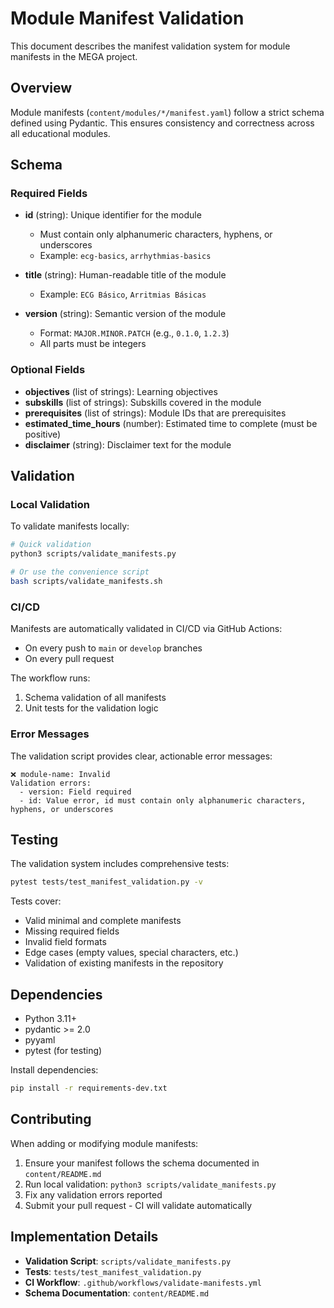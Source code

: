 # Module Manifest Validation

This document describes the manifest validation system for module manifests in the MEGA project.

## Overview

Module manifests (`content/modules/*/manifest.yaml`) follow a strict schema defined using Pydantic. This ensures consistency and correctness across all educational modules.

## Schema

### Required Fields

- **id** (string): Unique identifier for the module
  - Must contain only alphanumeric characters, hyphens, or underscores
  - Example: `ecg-basics`, `arrhythmias-basics`

- **title** (string): Human-readable title of the module
  - Example: `ECG Básico`, `Arritmias Básicas`

- **version** (string): Semantic version of the module
  - Format: `MAJOR.MINOR.PATCH` (e.g., `0.1.0`, `1.2.3`)
  - All parts must be integers

### Optional Fields

- **objectives** (list of strings): Learning objectives
- **subskills** (list of strings): Subskills covered in the module
- **prerequisites** (list of strings): Module IDs that are prerequisites
- **estimated_time_hours** (number): Estimated time to complete (must be positive)
- **disclaimer** (string): Disclaimer text for the module

## Validation

### Local Validation

To validate manifests locally:

```bash
# Quick validation
python3 scripts/validate_manifests.py

# Or use the convenience script
bash scripts/validate_manifests.sh
```

### CI/CD

Manifests are automatically validated in CI/CD via GitHub Actions:
- On every push to `main` or `develop` branches
- On every pull request

The workflow runs:
1. Schema validation of all manifests
2. Unit tests for the validation logic

### Error Messages

The validation script provides clear, actionable error messages:

```
❌ module-name: Invalid
Validation errors:
  - version: Field required
  - id: Value error, id must contain only alphanumeric characters, hyphens, or underscores
```

## Testing

The validation system includes comprehensive tests:

```bash
pytest tests/test_manifest_validation.py -v
```

Tests cover:
- Valid minimal and complete manifests
- Missing required fields
- Invalid field formats
- Edge cases (empty values, special characters, etc.)
- Validation of existing manifests in the repository

## Dependencies

- Python 3.11+
- pydantic >= 2.0
- pyyaml
- pytest (for testing)

Install dependencies:
```bash
pip install -r requirements-dev.txt
```

## Contributing

When adding or modifying module manifests:

1. Ensure your manifest follows the schema documented in `content/README.md`
2. Run local validation: `python3 scripts/validate_manifests.py`
3. Fix any validation errors reported
4. Submit your pull request - CI will validate automatically

## Implementation Details

- **Validation Script**: `scripts/validate_manifests.py`
- **Tests**: `tests/test_manifest_validation.py`
- **CI Workflow**: `.github/workflows/validate-manifests.yml`
- **Schema Documentation**: `content/README.md`
